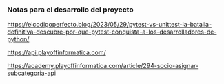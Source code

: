 ### Notas para el desarrollo del proyecto

https://elcodigoperfecto.blog/2023/05/29/pytest-vs-unittest-la-batalla-definitiva-descubre-por-que-pytest-conquista-a-los-desarrolladores-de-python/

https://api.playoffinformatica.com/

https://academy.playoffinformatica.com/article/294-socio-asignar-subcategoria-api

